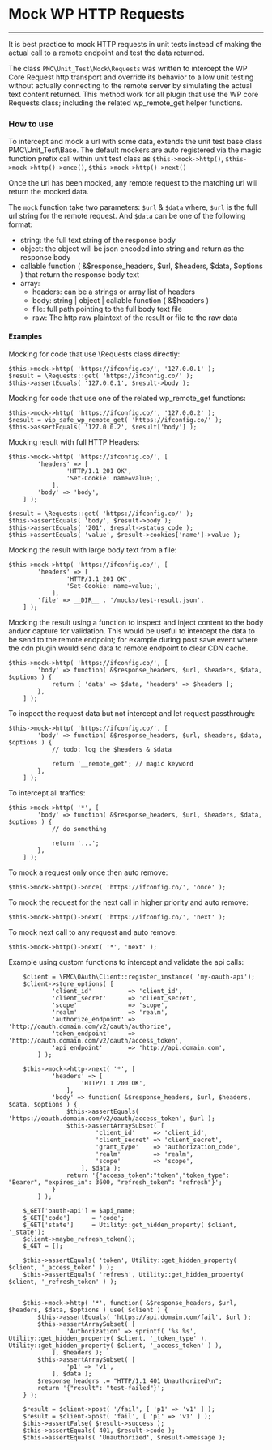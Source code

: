 # Mock WP HTTP Requests


---
It is best practice to mock HTTP requests in unit tests instead of making the actual call to a remote endpoint and test the data returned.

The class `PMC\Unit_Test\Mock\Requests` was written to intercept the WP Core Request http transport and override its behavior to allow unit testing without actually connecting to the remote server by simulating the actual text content returned. This method work for all plugin that use the WP core Requests class; including the related wp_remote_get helper functions.


### How to use

To intercept and mock a url with some data, extends the unit test base class PMC\Unit_Test\Base.
The default mockers are auto registered via the magic function prefix call within unit test 
class as `$this->mock->http()`, `$this->mock->http()->once()`, `$this->mock->http()->next()`

Once the url has been mocked, any remote request to the matching url will return the mocked data.

The `mock` function take two parameters: `$url` & `$data`
where, `$url` is the full url string for the remote request.
And `$data` can be one of the following format:

- string: the full text string of the response body
- object: the object will be json encoded into string and return as the response body
- callable function ( &$response_headers, $url, $headers, $data, $options ) that return the response body text
- array:
    - headers: can be a strings or array list of headers
    - body: string | object | callable function ( &$headers )
    - file: full path pointing to the full body text file
    - raw: The http raw plaintext of the result or file to the raw data

#### Examples

Mocking for code that use \Requests class directly:

	$this->mock->http( 'https://ifconfig.co/', '127.0.0.1' );
	$result = \Requests::get( 'https://ifconfig.co/' );
	$this->assertEquals( '127.0.0.1', $result->body );

Mocking for code that use one of the related wp_remote_get functions:

	$this->mock->http( 'https://ifconfig.co/', '127.0.0.2' );
	$result = vip_safe_wp_remote_get( 'https://ifconfig.co/' );
	$this->assertEquals( '127.0.0.2', $result['body'] );

Mocking result with full HTTP Headers:

	$this->mock->http( 'https://ifconfig.co/', [
			'headers' => [
					'HTTP/1.1 201 OK',
					'Set-Cookie: name=value;',
				],
			'body' => 'body',
		] );

	$result = \Requests::get( 'https://ifconfig.co/' );
	$this->assertEquals( 'body', $result->body );
	$this->assertEquals( '201', $result->status_code );
	$this->assertEquals( 'value', $result->cookies['name']->value );

Mocking the result with large body text from a file:

	$this->mock->http( 'https://ifconfig.co/', [
			'headers' => [
					'HTTP/1.1 201 OK',
					'Set-Cookie: name=value;',
				],
			'file' => __DIR__ . '/mocks/test-result.json',
		] );

Mocking the result using a function to inspect and inject content to the body and/or capture for validation.  This would be useful to intercept the data to be send to the remote endpoint; for example during post save event where the cdn plugin would send data to remote endpoint to clear CDN cache.

	$this->mock->http( 'https://ifconfig.co/', [
			'body' => function( &$response_headers, $url, $headers, $data, $options ) {
				return [ 'data' => $data, 'headers' => $headers ];
			},
		] );

To inspect the request data but not intercept and let request passthrough:

	$this->mock->http( 'https://ifconfig.co/', [
			'body' => function( &$response_headers, $url, $headers, $data, $options ) {
				// todo: log the $headers & $data

				return '__remote_get'; // magic keyword
			},
		] );

To intercept all traffics:

	$this->mock->http( '*', [
			'body' => function( &$response_headers, $url, $headers, $data, $options ) {
				// do something

				return '...';
			},
		] );

To mock a request only once then auto remove:

	$this->mock->http()->once( 'https://ifconfig.co/', 'once' );

To mock the request for the next call in higher priority and auto remove:

	$this->mock->http()->next( 'https://ifconfig.co/', 'next' );

To mock next call to any request and auto remove:

	$this->mock->http()->next( '*', 'next' );

Example using custom functions to intercept and validate the api calls:

		$client = \PMC\OAuth\Client::register_instance( 'my-oauth-api');
		$client->store_options( [
				'client_id'          => 'client_id',
				'client_secret'      => 'client_secret',
				'scope'              => 'scope',
				'realm'              => 'realm',
				'authorize_endpoint' => 'http://oauth.domain.com/v2/oauth/authorize',
				'token_endpoint'     => 'http://oauth.domain.com/v2/oauth/access_token',
				'api_endpoint'       => 'http://api.domain.com',
			] );

		$this->mock->http->next( '*', [
				'headers' => [
						'HTTP/1.1 200 OK',
					],
				'body' => function( &$response_headers, $url, $headers, $data, $options ) {
					$this->assertEquals( 'https://oauth.domain.com/v2/oauth/access_token', $url );
					$this->assertArraySubset( [
							'client_id'     => 'client_id',
							'client_secret' => 'client_secret',
							'grant_type'    => 'authorization_code',
							'realm'         => 'realm',
							'scope'         => 'scope',
						], $data );
					return '{"access_token":"token","token_type": "Bearer", "expires_in": 3600, "refresh_token": "refresh"}';
				}
			] );

		$_GET['oauth-api'] = $api_name;
		$_GET['code']      = 'code';
		$_GET['state']     = Utility::get_hidden_property( $client, '_state');
		$client->maybe_refresh_token();
		$_GET = [];

		$this->assertEquals( 'token', Utility::get_hidden_property( $client, '_access_token' ) );
		$this->assertEquals( 'refresh', Utility::get_hidden_property( $client, '_refresh_token' ) );


		$this->mock->http( '*', function( &$response_headers, $url, $headers, $data, $options ) use( $client ) {
			$this->assertEquals( 'https://api.domain.com/fail', $url );
			$this->assertArraySubset( [
					'Authorization' => sprintf( '%s %s', Utility::get_hidden_property( $client, '_token_type' ), Utility::get_hidden_property( $client, '_access_token' ) ),
				], $headers );
			$this->assertArraySubset( [
					'p1' => 'v1',
				], $data );
			$response_headers .= "HTTP/1.1 401 Unauthorized\n";
			return '{"result": "test-failed"}';
		} );

		$result = $client->post( '/fail', [ 'p1' => 'v1' ] );
		$result = $client->post( 'fail', [ 'p1' => 'v1' ] );
		$this->assertFalse( $result->success );
		$this->assertEquals( 401, $result->code );
		$this->assertEquals( 'Unauthorized', $result->message );

